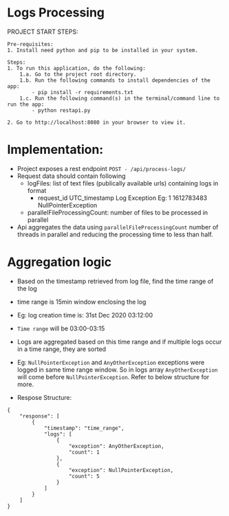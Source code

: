 # Logs Processing

PROJECT START STEPS:

    Pre-requisites:
    1. Install need python and pip to be installed in your system.

    Steps:
    1. To run this application, do the following:
        1.a. Go to the project root directory.
        1.b. Run the following commands to install dependencies of the app:
        	- pip install -r requirements.txt
        1.c. Run the following command(s) in the terminal/command line to run the app:
            - python restapi.py
    
    2. Go to http://localhost:8080 in your browser to view it.

# Implementation:

- Project exposes a rest endpoint `POST - /api/process-logs/`
- Request data should contain following
    - logFiles: list of text files (publically available urls) containing logs in format
        - request_id UTC_timestamp Log Exception
        Eg: 1 1612783483 NullPointerException
    - parallelFileProcessingCount: number of files to be processed in parallel
- Api aggregates the data using `parallelFileProcessingCount` number of threads in    parallel and reducing the processing time to less than half.

# Aggregation logic
- Based on the timestamp retrieved from log file, find the time range of the log
- time range is 15min window enclosing the log
- Eg: log creation time is: 31st Dec 2020 03:12:00
- `Time range` will be 03:00-03:15
- Logs are aggregated based on this time range and if multiple logs occur in a time range, they are sorted 
- Eg: `NullPointerException` and `AnyOtherException` exceptions were logged in same time range window. So in logs array `AnyOtherException` will come before `NullPointerException`. Refer to below structure for more.

- Respose Structure:
```
{
    "response": [
        {
            "timestamp": "time_range",
            "logs": [
                {
                    "exception": AnyOtherException,
                    "count": 1
                },
                {
                    "exception": NullPointerException,
                    "count": 5
                }
            ]
        }
    ]
}
```
